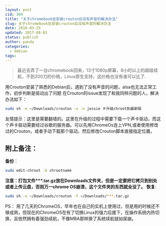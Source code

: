 ```yaml
---
layout: post
cid: 369
title: "关于chromebook在安装crouton后没有声音的解决办法"
slug: 关于chromebook在安装crouton后没有声音的解决办法
date: 2016-03-25
updated: 2017-08-03
status: publish
author: panda
categories: 
  - debian
tags: 
---
```



<blockquote>
  最近去弄了一台chromebook回来，13寸1080p屏幕，8小时以上的超级续航，不到200刀的价格，Linux原生支持，这价格也没有谁可以比了.
</blockquote>


<!--more-->


用Crouton安装了熟悉的Debian后，遇到了没有声音的问题，alsa也无法正常工作，初步判断是驱动出了问题
在Crouton的issue发现了和我同样问题的人，解决办法如下：
```bash
sudo sh -e ~/Downloads/crouton -u -n jessie ＃升级chroot到最新版
```
友情提示：这里是需要翻墙的。这里在升级的过程中需要下载一个声卡驱动，而这个声卡驱动需要经过谷歌的服务器。可以先用ChromeOs连上VPN,或者使用修改过的Crouton，或者手动下载那个驱动，然后修改Crouton脚本直接指定位置。

<h2>附上备注：</h2>

<strong>备份</strong>：
```bash
sudo edit-chroot -b chrootname
```
<strong>注意：打包文件***.tar.gz放在Downloads文件夹，但是一定要把它拷贝到别处或者上传云盘，否则万一chrome OS崩溃，这个文件夹的东西就全没了。</strong>
<strong>恢复</strong>:
```bash
sudo sh -e ~/Downloads/crouton -f ~/Downloads/***.tar.gz
```
PS：
用了几天的ChromeOS，早年也在自己的实机上使用过，但是用的时候还不够成熟，但现在的ChromeOS在有了切换Linux的强力后援下，在操作系统内热切换，且依然拥有着强劲续航，不像MBA那样换了系统续航就如尿崩。
